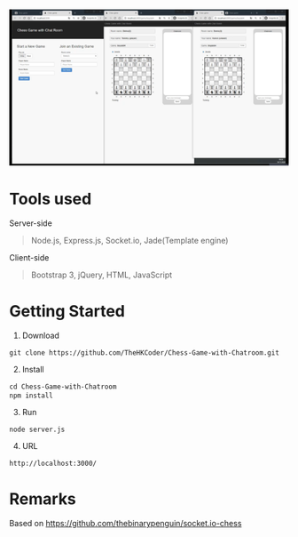 ![](UI%20Screenshot.png)

# Tools used
Server-side
> Node.js, Express.js, Socket.io, Jade(Template engine)

Client-side
> Bootstrap 3, jQuery, HTML, JavaScript

# Getting Started

1. Download
```
git clone https://github.com/TheHKCoder/Chess-Game-with-Chatroom.git
```

2. Install
```
cd Chess-Game-with-Chatroom
npm install
```

3. Run
```
node server.js
```

4. URL
```
http://localhost:3000/
```

# Remarks
Based on https://github.com/thebinarypenguin/socket.io-chess

